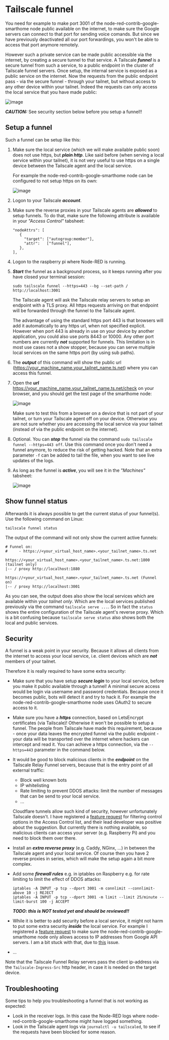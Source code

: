 # Tailscale funnel

You need for example to make port 3001 of the node-red-contrib-google-smarthome node public available on the internet, to make sure the Google servers can connect to that port for sending voice comands.  But since we have previously deactivated all our port forwardings, you won't be able to access that port anymore remotely.

However such a private service can be made public accessible via the internet, by creating a secure tunnel to that service.  A Tailscale ***funnel*** is a secure tunnel from such a service, to a public endpoint in the cluster of Tailscale funnel servers.  Once setup, the internal service is exposed as a public service on the internet.  Now the requests from the public endpoint pass - via the secure funnel - through your tailnet, but without access to any other device within your tailnet.  Indeed the requests can only access the local service that you have made public:

![image](https://github.com/user-attachments/assets/38c5ca87-d4f6-4db7-ac10-8cd2c3c46634)

***CAUTION:*** See security section below before you setup a funnel!!

## Setup a funnel
Such a funnel can be setup like this:

1. Make sure the local service (which we will make available public soon) does not use https, but ***plain http***.  Like said before (when serving a local service within your tailnet), it is not very useful to use https on a single device between the Tailscale agent and the local service.

   For example the node-red-contrib-google-smarthome node can be configured to not setup https on its own:

   ![image](https://github.com/user-attachments/assets/eb5b40f6-0c48-456d-bdaf-4293891ef446)

2. Logon to your Tailscale ***account***.
3. Make sure the reverse proxies in your Tailscale agents are ***allowed*** to setup funnels.  To do that, make sure the following attribute is available in your *"Access Control"* tabsheet:
   ```
   "nodeAttrs": [
      {
        "target": ["autogroup:member"],
        "attr":   ["funnel"],
      },
   ], 
4. Logon to the raspberry pi where Node-RED is running.
5. ***Start*** the funnel as a background process, so it keeps running after you have closed your terminal session:
   ```
   sudo tailscale funnel --https=443 --bg --set-path / http://localhost:3001
   ```
   The Tailscale agent will ask the Tailscale relay servers to setup an endpoint with a TLS proxy.  All https requests arriving on that endpoint will be forwarded through the funnel to the Tailscale agent.

   The advantage of using the standard https port 443 is that browsers will add it automatically to any https url, when not specified explicit.  However when port 443 is already in use on your device by another application, you could also use ports 8443 or 10000.  Any other port numbers are currently ***not*** supported for funnels.  This limitation is in most use cases not a show stopper, because you can serve multiple local services on the same https port (by using sub paths).
6. The ***output*** of this command will show the public url (https://your_machine_name.your_tailnet_name.ts.net)  where you can access this funnel.
7. Open the ***url*** https://your_machine_name.your_tailnet_name.ts.net/check on your browser, and you should get the test page of the smarthome node:

   ![image](https://github.com/bartbutenaers/Node-RED-security-basics/assets/14224149/e69f56a3-85cb-4a4b-a17f-635b6b618a79)

   Make sure to test this from a browser on a device that is not part of your tailnet, or turn your Tailscale agent off on your device.  Otherwise you are not sure whether you are accessing the local service via your tailnet (instead of via the public endpoint on the internet).

8. Optional.  You can ***stop*** the funnel via the command `sudo tailscale funnel --https=443 off`.  Use this command once you don't need a funnel anymore, to reduce the risk of getting hacked.  Note that an extra parameter `-f` can be added to tail the file, when you want to see live updates of the logs.
9. As long as the funnel is ***active***, you will see it in the *"Machines"* tabsheet:
 
   ![image](https://github.com/bartbutenaers/Node-RED-security-basics/assets/14224149/e49f1111-3ecd-41c9-a670-1e96e72a90d7)

## Show funnel status
Afterwards it is always possible to get the current status of your funnel(s).  Use the following command on Linux:
```
tailscale funnel status
```
The output of the command will not only show the current active funnels:
```
# Funnel on:
#     - https://<your_virtual_host_name>.<your_tailnet_name>.ts.net

https://<your_virtual_host_name>.<your_tailnet_name>.ts.net:1800 (tailnet only)
|-- / proxy http://localhost:1880

https://<your_virtual_host_name>.<your_tailnet_name>.ts.net (Funnel on)
|-- / proxy http://localhost:3001
```
As you can see, the output does also show the local services which are available within your *tailnet only*.  Which are the local services published previously via the command `tailscale serve ...`.  So in fact the `status` shows the entire configuration of the Tailscale agent's reverse proxy.  Which is a bit confusing because `tailscale serve status` also shows both the local and public services.

## Security
A funnel is a weak point in your security.  Because it allows all clients from the internet to access your local service, i.e. client devices which are ***not*** members of your tailnet.

Therefore it is really required to have some extra security:
+ Make sure that you have setup ***secure login*** to your local service, before you make it public available through a tunnel!  A minimal secure access would be login via username and password credentials.  Because once it becomes public, bots will detect it and try to hack it.  For example the node-red-contrib-google-smarthome node uses OAuth2 to secure access to it.
+ Make sure you have a ***https*** connection, based on LetsEncrypt certificates (via Tailscale)!  Otherwise it won't be possible to setup a funnel.  The people from Tailscale have made this requirement, because - once your data leaves the encrypted funnel via the public endpoint - your data will be transported over the internet where hackers can intercept and read it.  You can achieve a https connection, via the `--https=443` parameter in the command below.
+ It would be good to block malicious clients in the ***endpoint*** on the Tailscale Relay Funnel servers, because that is the entry point of all external traffic:
   + Block well known bots
   + IP whitelisting
   + Rate limiting to prevent DDOS attacks: limit the number of messages that can be send to your local service.
   + ...

   Cloudflare tunnels allow such kind of security, however unfortunately Tailscale doesn't.  I have registered a [feature request](https://github.com/tailscale/tailscale/issues/13809) for filtering control options in the Access Control list, and their lead developer was positive about the suggestion.  But currently there is nothing available, so malicious clients can access your server (e.g. Raspberry Pi) and you need to block them over there.
+ Install an ***extra reverse proxy*** (e.g. Caddy, NGinx, ...) in between the Tailscale agent and your local service.  Of course then you have 2 reverse proxies in series, which will make the setup again a bit more complex.
+ Add some ***firewall rules*** e.g. in iptables on Raspberry e.g. for rate limiting to limit the effect of DDOS attacks:
   ```
   iptables -A INPUT -p tcp --dport 3001 -m connlimit --connlimit-above 10 -j REJECT
   iptables -A INPUT -p tcp --dport 3001 -m limit --limit 25/minute --limit-burst 100 -j ACCEPT
   ```
   ***TODO: this is NOT tested yet and should be reviewed!!***
+ While it is better to add security before a local service, it might not harm to put some extra security ***inside*** the local service.  For example I registered a [feature request](https://github.com/mikejac/node-red-contrib-google-smarthome/discussions/596) to make sure the node-red-contrib-google-smarthome node only allows access to IP addresses from Google API servers.  I am a bit stuck with that, due to [this](https://github.com/silverwind/cidr-tools/issues/24) issue.
+ ...

Note that the Tailscale Funnel Relay servers pass the client ip-address via the `Tailscale-Ingress-Src` http header, in case it is needed on the target device.

## Troubleshooting
Some tips to help you troubleshooting a funnel that is not working as expected:
+ Look in the receiver logs.  In this case the Node-RED logs where node-red-contrib-google-smarthome might have logged something.
+ Look in the Tailscale agent logs via `journalctl -u tailscaled`, to see if the requests have been blocked for some reason.
